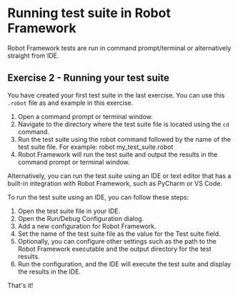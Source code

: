 # Running test suite in Robot Framework

Robot Framework tests are run in command prompt/terminal or alternatively straight from IDE.

## Exercise 2 - Running your test suite

You have created your first test suite in the last exercise. You can use this `.robot` file as and example in this exercise.

1. Open a command prompt or terminal window.
2. Navigate to the directory where the test suite file is located using the `cd` command.
3. Run the test suite using the robot command followed by the name of the test suite file. For example: robot my_test_suite.robot
4. Robot Framework will run the test suite and output the results in the command prompt or terminal window.

Alternatively, you can run the test suite using an IDE or text editor that has a built-in integration with Robot Framework, such as PyCharm or VS Code.

To run the test suite using an IDE, you can follow these steps:

1. Open the test suite file in your IDE.
2. Open the Run/Debug Configuration dialog.
3. Add a new configuration for Robot Framework.
4. Set the name of the test suite file as the value for the Test suite field.
5. Optionally, you can configure other settings such as the path to the Robot Framework executable and the output directory for the test results.
6. Run the configuration, and the IDE will execute the test suite and display the results in the IDE.

That's it!
